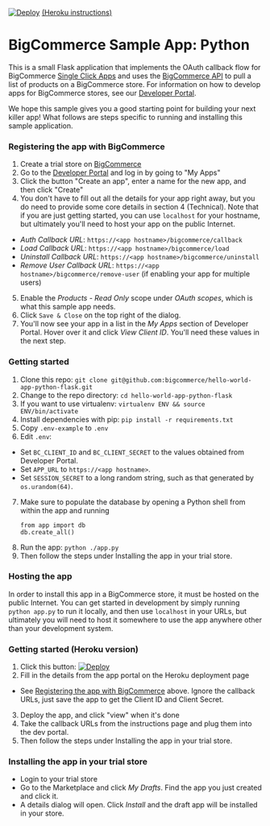 [![Deploy](https://www.herokucdn.com/deploy/button.svg)](https://heroku.com/deploy) [(Heroku instructions)](#getting-started-heroku-version)
# BigCommerce Sample App: Python
This is a small Flask application that implements the OAuth callback flow for BigCommerce [Single Click Apps][single_click_apps]
and uses the [BigCommerce API][api_client] to pull a list of products on a BigCommerce store. For information on how to develop apps
for BigCommerce stores, see our [Developer Portal][devportal].

We hope this sample gives you a good starting point for building your next killer app! What follows are steps specific
to running and installing this sample application.

### Registering the app with BigCommerce
1. Create a trial store on [BigCommerce](https://www.bigcommerce.com/)
2. Go to the [Developer Portal][devportal] and log in by going to "My Apps"
3. Click the button "Create an app", enter a name for the new app, and then click "Create"
4. You don't have to fill out all the details for your app right away, but you do need
to provide some core details in section 4 (Technical). Note that if you are just getting
started, you can use `localhost` for your hostname, but ultimately you'll need to host your
app on the public Internet.
  * _Auth Callback URL_: `https://<app hostname>/bigcommerce/callback`
  * _Load Callback URL_: `https://<app hostname>/bigcommerce/load`
  * _Uninstall Callback URL_: `https://<app hostname>/bigcommerce/uninstall`
  * _Remove User Callback URL_: `https://<app hostname>/bigcommerce/remove-user` (if enabling your app for multiple users)
5. Enable the _Products - Read Only_ scope under _OAuth scopes_, which is what this sample app needs.
6. Click `Save & Close` on the top right of the dialog.
7. You'll now see your app in a list in the _My Apps_ section of Developer Portal. Hover over it and click
_View Client ID_. You'll need these values in the next step.

### Getting started
1. Clone this repo: `git clone git@github.com:bigcommerce/hello-world-app-python-flask.git`
2. Change to the repo directory: `cd hello-world-app-python-flask`
3. If you want to use virtualenv: `virtualenv ENV && source ENV/bin/activate`
4. Install dependencies with pip: `pip install -r requirements.txt`
5. Copy `.env-example` to `.env`
6. Edit `.env`:
  * Set `BC_CLIENT_ID` and `BC_CLIENT_SECRET` to the values obtained from Developer Portal.
  * Set `APP_URL` to `https://<app hostname>`.
  * Set `SESSION_SECRET` to a long random string, such as that generated by `os.urandom(64)`.
7. Make sure to populate the database by opening a Python shell from within the app and running
    ```
    from app import db
    db.create_all()
   ```
7. Run the app: `python ./app.py`
8. Then follow the steps under Installing the app in your trial store.

### Hosting the app
In order to install this app in a BigCommerce store, it must be hosted on the public Internet. You can get started in development
by simply running `python app.py` to run it locally, and then use `localhost` in your URLs, but ultimately you will need to host
it somewhere to use the app anywhere other than your development system.

### Getting started (Heroku version)

1. Click this button: [![Deploy](https://www.herokucdn.com/deploy/button.svg)](https://heroku.com/deploy)
2. Fill in the details from the app portal on the Heroku deployment page
  * See [Registering the app with BigCommerce](#registering-the-app-with-bigcommerce) above. Ignore the callback URLs, just save the app to get the Client ID and Client Secret.
3. Deploy the app, and click "view" when it's done
4. Take the callback URLs from the instructions page and plug them into the dev portal.
5. Then follow the steps under Installing the app in your trial store.

### Installing the app in your trial store
* Login to your trial store
* Go to the Marketplace and click _My Drafts_. Find the app you just created and click it.
* A details dialog will open. Click _Install_ and the draft app will be installed in your store.

[single_click_apps]: https://developer.bigcommerce.com/api/#building-oauth-apps
[api_client]: https://pypi.python.org/pypi/bigcommerce
[devportal]: https://developer.bigcommerce.com
